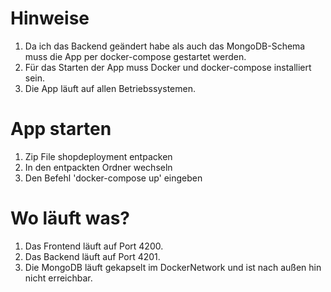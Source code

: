 # Hinweise
1. Da ich das Backend geändert habe als auch das MongoDB-Schema muss die App per docker-compose gestartet werden.
2. Für das Starten der App muss Docker und docker-compose installiert sein.
3. Die App läuft auf allen Betriebssystemen.

# App starten

1. Zip File shopdeployment entpacken
2. In den entpackten Ordner wechseln
3. Den Befehl 'docker-compose up' eingeben

# Wo läuft was?
1. Das Frontend läuft auf Port 4200.
2. Das Backend läuft auf Port 4201.
3. Die MongoDB läuft gekapselt im DockerNetwork und ist nach außen hin nicht erreichbar.
